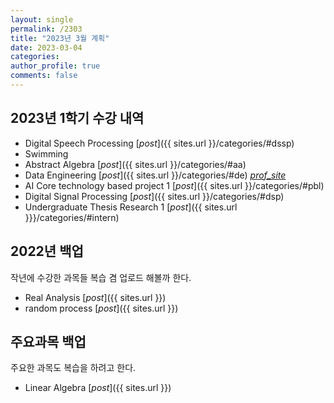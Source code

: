 ```yaml
---
layout: single
permalink: /2303
title: "2023년 3월 계획"
date: 2023-03-04
categories:
author_profile: true
comments: false
---
```


## 2023년 1학기 수강 내역

- Digital Speech Processing [_post_]({{ sites.url }}/categories/#dssp)
- Swimming
- Abstract Algebra [_post_]({{ sites.url }}/categories/#aa)
- Data Engineering [_post_]({{ sites.url }}/categories/#de) [_prof_site_](https://sundong.kim/courses/dataeng23sp/)
- AI Core technology based project 1 [_post_]({{ sites.url }}/categories/#pbl)
- Digital Signal Processing [_post_]({{ sites.url }}/categories/#dsp)
- Undergraduate Thesis Research 1 [_post_]({{ sites.url }}}/categories/#intern)

## 2022년 백업

작년에 수강한 과목들 복습 겸 업로드 해볼까 한다.

- Real Analysis [_post_]({{ sites.url }})
- random process [_post_]({{ sites.url }})

## 주요과목 백업

주요한 과목도 복습을 하려고 한다.

- Linear Algebra [_post_]({{ sites.url }})
